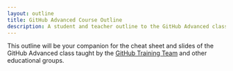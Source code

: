 ```yaml
---
layout: outline
title: GitHub Advanced Course Outline
description: A student and teacher outline to the GitHub Advanced class.
---
```


This outline will be your companion for the cheat sheet and slides of the GitHub Advanced class taught by the [GitHub Training Team](http://training.github.com/) and other educational groups.
